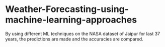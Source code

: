 # Weather-Forecasting-using-machine-learning-approaches
By using different ML techniques on the NASA dataset of Jaipur for last 37 years, the predictions are made and the accuracies are compared.
